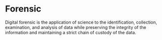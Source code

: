 # Forensic
Digital forensic is the application of science to the identification, collection, examination, and analysis of data while preserving the integrity of the information and maintaining a strict chain of custody of the data.